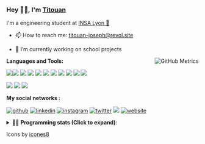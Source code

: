 <!--
**titouan-joseph/titouan-joseph** is a ✨ _special_ ✨ repository because its `README.md` (this file) appears on your GitHub profile.

Here are some ideas to get you started:

- 🔭 I’m currently working on ...
- 🌱 I’m currently learning ...
- 👯 I’m looking to collaborate on ...
- 🤔 I’m looking for help with ...
- 💬 Ask me about ...
- 📫 How to reach me: ...
- 😄 Pronouns: ...
- ⚡ Fun fact: ...
-->

### Hey 👋🏽, I'm [Titouan](https://github.com/Titouan-Joseph) 

I'm a engineering student at  [INSA Lyon 🦏](https://www.insa-lyon.fr/en/)

- 📫 How to reach me: [titouan-joseph@revol.site](mailto:titouan-joseph@revol.site)
- 🔭 I’m currently working on school projects


  <img align="right" alt="GitHub Metrics" src="https://metrics.lecoq.io/titouan-joseph" />

**Languages and Tools:**

[<img src="https://img.icons8.com/color/48/000000/python.png"/>]()[<img src="https://img.icons8.com/color/48/000000/java-coffee-cup-logo.png"/>]() [<img src="https://img.icons8.com/color/48/000000/c-programming.png"/>]() [<img src="https://img.icons8.com/color/48/000000/javascript.png"/>]() [<img src="https://img.icons8.com/color/48/000000/selenium-test-automation.png"/>]() [<img src="https://img.icons8.com/color/48/000000/git.png"/>]() [<img src="https://img.icons8.com/color/48/000000/console.png"/>]() [<img src="https://img.icons8.com/color/48/000000/android-os.png"/>]() [<img src="https://img.icons8.com/color/48/000000/pycharm.png"/>]() [<img src="https://img.icons8.com/color/48/000000/virtualbox.png"/>]() [<img src="https://img.icons8.com/color/48/000000/windows-10.png"/>]()

[<img src="https://img.icons8.com/color/48/000000/linux.png"/>]() [<img src="https://img.icons8.com/color/48/000000/nginx.png"/>]() [<img src="https://img.icons8.com/color/48/000000/raspberry-pi.png"/>]() 

**My social networks :**

[<img src='https://img.icons8.com/fluent/48/000000/github.png' alt="github">](https://github.com/titouan-joseph)  [<img src='https://img.icons8.com/color/48/000000/linkedin.png' alt='linkedin'>](https://www.linkedin.com/in/titouan-joseph-revol/)  [<img src='https://img.icons8.com/color/48/000000/instagram-new.png' alt='instagram'>](https://www.instagram.com/tit_re/)  [<img src='https://img.icons8.com/color/48/000000/twitter.png' alt='twitter'>](https://twitter.com/josephrevol) [<img src="https://img.icons8.com/color/48/000000/facebook.png"/>](https://www.facebook.com/titre01) [<img src='https://img.icons8.com/fluent/48/000000/website.png' alt='website'>](https://titouan-joseph.revol.site) 




<details>
 <summary>👨‍💻 <b>Programming stats (Click to expand)</b>: </summary>

<!--START_SECTION:waka-->
![Lines of code](https://img.shields.io/badge/From%20Hello%20World%20I%27ve%20Written-367952%20lines%20of%20code-blue)

**🐱 My Github Data** 

> 🏆 377 Contributions in the Year 2020
 > 
> 📦 17.8 kB Used in Github's Storage 
 > 
> 🚫 Not Opted to Hire
 > 
> 📜 19 Public Repositories
 > 
> 🔑 2 Private Repositories 

**I'm a Night 🦉** 

```text
🌞 Morning    47 commits     ███░░░░░░░░░░░░░░░░░░░░░░   12.34% 
🌆 Daytime    140 commits    █████████░░░░░░░░░░░░░░░░   36.75% 
🌃 Evening    141 commits    █████████░░░░░░░░░░░░░░░░   37.01% 
🌙 Night      53 commits     ███░░░░░░░░░░░░░░░░░░░░░░   13.91%

```
📅 **I'm Most Productive on Wednesday** 

```text
Monday       41 commits     ██░░░░░░░░░░░░░░░░░░░░░░░   10.76% 
Tuesday      62 commits     ████░░░░░░░░░░░░░░░░░░░░░   16.27% 
Wednesday    124 commits    ████████░░░░░░░░░░░░░░░░░   32.55% 
Thursday     37 commits     ██░░░░░░░░░░░░░░░░░░░░░░░   9.71% 
Friday       40 commits     ██░░░░░░░░░░░░░░░░░░░░░░░   10.5% 
Saturday     39 commits     ██░░░░░░░░░░░░░░░░░░░░░░░   10.24% 
Sunday       38 commits     ██░░░░░░░░░░░░░░░░░░░░░░░   9.97%

```


📊 **This Week I Spent My Time On** 

```text
⌚︎ Time Zone: Europe/Paris

💬 Programming Languages: 
C                        3 hrs 12 mins       ████████████████░░░░░░░░░   65.53% 
Python                   1 hr 18 mins        ██████░░░░░░░░░░░░░░░░░░░   26.87% 
Git Config               14 mins             █░░░░░░░░░░░░░░░░░░░░░░░░   4.88% 
Makefile                 7 mins              ░░░░░░░░░░░░░░░░░░░░░░░░░   2.72% 
Java                     0 secs              ░░░░░░░░░░░░░░░░░░░░░░░░░   0.01%

🔥 Editors: 
Atom                     3 hrs 33 mins       ██████████████████░░░░░░░   72.74% 
PyCharmCore              1 hr 20 mins        ██████░░░░░░░░░░░░░░░░░░░   27.26%

🐱‍💻 Projects: 
PRS-4TC                  3 hrs 33 mins       ██████████████████░░░░░░░   72.74% 
Coding_batel_Shaker      1 hr 8 mins         █████░░░░░░░░░░░░░░░░░░░░   23.29% 
ASTUSbot                 6 mins              ░░░░░░░░░░░░░░░░░░░░░░░░░   2.28% 
Unknown Project          2 mins              ░░░░░░░░░░░░░░░░░░░░░░░░░   0.98% 
rpc                      2 mins              ░░░░░░░░░░░░░░░░░░░░░░░░░   0.71%

💻 Operating System: 
Windows                  4 hrs 53 mins       █████████████████████████   100.0%

```

**I Mostly Code in Python** 

```text
Python                   11 repos            ████████████░░░░░░░░░░░░░   50.0% 
Shell                    3 repos             ███░░░░░░░░░░░░░░░░░░░░░░   13.64% 
JavaScript               2 repos             ██░░░░░░░░░░░░░░░░░░░░░░░   9.09% 
C                        2 repos             ██░░░░░░░░░░░░░░░░░░░░░░░   9.09% 
Go                       1 repo              █░░░░░░░░░░░░░░░░░░░░░░░░   4.55%

```



<!--END_SECTION:waka-->

</details>

Icons by [icones8](https://icones8.fr/)